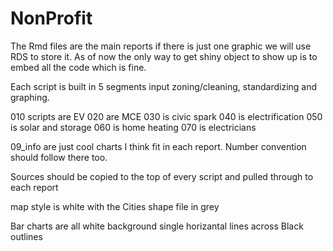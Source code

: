 # NonProfit

The Rmd files are the main reports 
if there is just one graphic we will use RDS to store it. As of now the only way to get shiny object to show up is to embed all the code which is fine.

Each script is built in 5 segments input zoning/cleaning, standardizing and graphing.

010 scripts are EV
020 are MCE
030 is civic spark
040 is electrification
050 is solar and storage
060 is home heating
070 is electricians

09_info are just cool charts I think fit in each report. Number convention should follow there too.

Sources should be copied to the top of every script and pulled through to each report

map style is white with the Cities shape file in grey

Bar charts are all white background single horizantal lines across 
Black outlines

